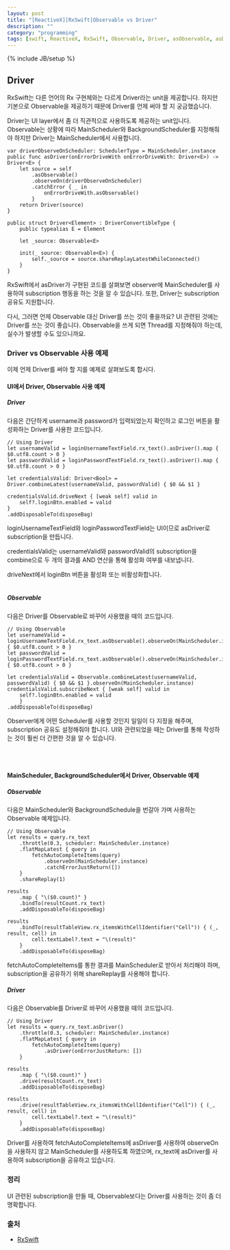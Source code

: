 ```yaml
---
layout: post
title: "[ReactiveX][RxSwift]Observable vs Driver"
description: ""
category: "programming"
tags: [swift, ReactiveX, RxSwift, Observable, Driver, asObservable, asDriver, MainScheduler]
---
```

{% include JB/setup %}

## Driver

RxSwift는 다른 언어의 Rx 구현체와는 다르게 Driver라는 unit을 제공합니다. 하지만 기본으로 Observable을 제공하기 때문에 Driver를 언제 써야 할 지 궁금했습니다.

Driver는 UI layer에서 좀 더 직관적으로 사용하도록 제공하는 unit입니다. Observable는 상황에 따라 MainScheduler와 BackgroundScheduler를 지정해줘야 하지만 Driver는 MainScheduler에서 사용합니다.

	var driverObserveOnScheduler: SchedulerType = MainScheduler.instance
	public func asDriver(onErrorDriveWith onErrorDriveWith: Driver<E>) -> Driver<E> {
	    let source = self
	        .asObservable()
	        .observeOn(driverObserveOnScheduler)
	        .catchError { _ in
	            onErrorDriveWith.asObservable()
	        }
	    return Driver(source)
	}

	public struct Driver<Element> : DriverConvertibleType {
	    public typealias E = Element

	    let _source: Observable<E>

	    init(_ source: Observable<E>) {
	        self._source = source.shareReplayLatestWhileConnected()
	    }
	}

RxSwift에서 asDriver가 구현된 코드를 살펴보면 observer에 MainScheduler를 사용하여 subscription 행동을 하는 것을 알 수 있습니다. 또한, Driver는 subscription 공유도 지원합니다.

다시, 그러면 언제 Observable 대신 Driver를 쓰는 것이 좋을까요? UI 관련된 것에는 Driver를 쓰는 것이 좋습니다. Observable을 쓰게 되면 Thread를 지정해줘야 하는데, 실수가 발생할 수도 있으니까요.


### Driver vs Observable 사용 예제

이제 언제 Driver를 써야 할 지를 예제로 살펴보도록 합시다.

#### UI에서 Driver, Observable 사용 예제

##### Driver

다음은 간단하게 username과 password가 입력되었는지 확인하고 로그인 버튼을 활성화하는 Driver를 사용한 코드입니다.

	// Using Driver
	let usernameValid = loginUsernameTextField.rx_text().asDriver().map { $0.utf8.count > 0 }
	let passwordValid = loginPasswordTextField.rx_text().asDriver().map { $0.utf8.count > 0 }

	let credentialsValid: Driver<Bool> = Driver.combineLatest(usernameValid, passwordValid) { $0 && $1 }

	credentialsValid.driveNext { [weak self] valid in
	    self?.loginBtn.enabled = valid
    }
    .addDisposableTo(disposeBag)

loginUsernameTextField와 loginPasswordTextField는 UI이므로 asDriver로 subscription을 만듭니다.

credentialsValid는 usernameValid와 passwordValid의 subscription을 combine으로 두 개의 결과를 AND 연산을 통해 활성화 여부를 내보냅니다. 

driveNext에서 loginBtn 버튼을 활성화 또는 비활성화합니다.<br/><br/>

##### Observable

다음은 Driver를 Observable로 바꾸어 사용했을 때의 코드입니다.
	
	// Using Observable
	let usernameValid = loginUsernameTextField.rx_text.asObservable().observeOn(MainScheduler.instance).shareReplay(1).map { $0.utf8.count > 0 }
	let passwordValid = loginPasswordTextField.rx_text.asObservable().observeOn(MainScheduler.instance).shareReplay(1).map { $0.utf8.count > 0 }

	let credentialsValid = Observable.combineLatest(usernameValid, passwordValid) { $0 && $1 }.observeOn(MainScheduler.instance)
	credentialsValid.subscribeNext { [weak self] valid in
	    self?.loginBtn.enabled = valid
	    }
	.addDisposableTo(disposeBag)

Observer에게 어떤 Scheduler를 사용할 것인지 일일이 다 지정을 해주며, subscription 공유도 설정해줘야 합니다. UI와 관련되었을 때는 Driver를 통해 작성하는 것이 훨씬 더 간편한 것을 알 수 있습니다.

<br/><br/>

#### MainScheduler, BackgroundScheduler에서 Driver, Observable 예제

##### Observable

다음은 MainScheduler와 BackgroundSchedule을 번갈아 가며 사용하는 Observable 예제입니다.

	// Using Observable	
	let results = query.rx_text
	    .throttle(0.3, scheduler: MainScheduler.instance)
	    .flatMapLatest { query in
	        fetchAutoCompleteItems(query)
	            .observeOn(MainScheduler.instance)
	            .catchErrorJustReturn([])
	    }
	    .shareReplay(1)

	results
	    .map { "\($0.count)" }
	    .bindTo(resultCount.rx_text)
	    .addDisposableTo(disposeBag)

	results
	    .bindTo(resultTableView.rx_itemsWithCellIdentifier("Cell")) { (_, result, cell) in
	        cell.textLabel?.text = "\(result)"
	    }
	    .addDisposableTo(disposeBag)

fetchAutoCompleteItems를 통한 결과를 MainScheduler로 받아서 처리해야 하며, subscription을 공유하기 위해 shareReplay를 사용해야 합니다.

##### Driver

다음은 Observable를 Driver로 바꾸어 사용했을 때의 코드입니다.

	// Using Driver	
	let results = query.rx_text.asDriver()
	    .throttle(0.3, scheduler: MainScheduler.instance)
	    .flatMapLatest { query in
	        fetchAutoCompleteItems(query)
	            .asDriver(onErrorJustReturn: [])
	    }

	results
	    .map { "\($0.count)" }
	    .drive(resultCount.rx_text)
	    .addDisposableTo(disposeBag)

	results
	    .drive(resultTableView.rx_itemsWithCellIdentifier("Cell")) { (_, result, cell) in
	        cell.textLabel?.text = "\(result)"
	    }
	    .addDisposableTo(disposeBag)

Driver를 사용하여 fetchAutoCompleteItems에 asDriver를 사용하여 observeOn을 사용하지 않고 MainScheduler를 사용하도록 하였으며, rx_text에 asDriver를 사용하여 subscription을 공유하고 있습니다.

### 정리

UI 관련된 subscription을 만들 때, Observable보다는 Driver를 사용하는 것이 좀 더 명확합니다.

### 출처

* [RxSwift](https://github.com/ReactiveX/RxSwift)
